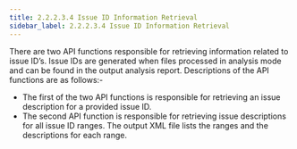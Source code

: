 ```yaml
---
title: 2.2.2.3.4 Issue ID Information Retrieval
sidebar_label: 2.2.2.3.4 Issue ID Information Retrieval
---
```


There are two API functions responsible for retrieving information related to issue ID’s. Issue IDs are generated when files processed in analysis mode and can be found in the output analysis report. Descriptions of the API functions are as follows:-

 - The first of the two API functions is responsible for retrieving an issue description for a provided issue ID.
 - The second API function is responsible for retrieving issue descriptions for all issue ID ranges. The output XML file lists the ranges and the descriptions for each range.